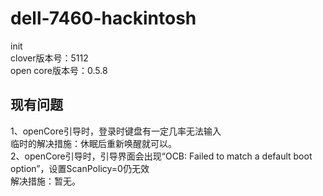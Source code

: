 # dell-7460-hackintosh
init  
clover版本号：5112  
open core版本号：0.5.8

## 现有问题
1、openCore引导时，登录时键盘有一定几率无法输入  
   临时的解决措施：休眠后重新唤醒就可以。  
2、openCore引导时，引导界面会出现“OCB: Failed to match a default boot option”，设置ScanPolicy=0仍无效  
   解决措施：暂无。  

